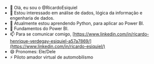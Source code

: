 - 👋 Olá, eu sou o @RicardoEsiquiel
- 👀 Estou interessado em análise de dados, lógica da informação e engenharia de dados.
- 🌱 Atualmente estou aprendendo Python, para aplicar ao Power BI.
- 💞️ Fundamentos do Power BI.
- 📫 Para se comunicar comigo, [https://www.linkedin.com/in/ricardo-henrique-verdegay-esiquiel-a57a7869/](https://www.linkedin.com/in/ricardo-esiquiel/)
- 😄 Pronomes: Ele/Dele
- ⚡ Piloto amador virtual de automobilismo

<!---
RicardoEsiquiel/RicardoEsiquiel is a ✨ special ✨ repository because its `README.md` (this file) appears on your GitHub profile.
You can click the Preview link to take a look at your changes.
--->

